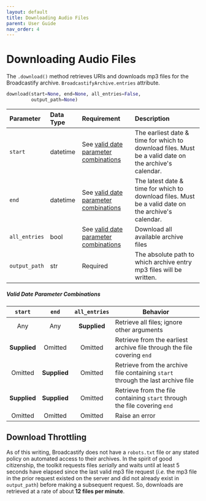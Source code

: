 ```yaml
---
layout: default
title: Downloading Audio Files
parent: User Guide
nav_order: 4
---
```


# Downloading Audio Files

The `.download()` method retrieves URIs and downloads mp3 files for the Broadcastify archive. `BroadcastifyArchive.entries` attribute.

```python
download(start=None, end=None, all_entries=False,
         output_path=None)
```

| Parameter | Data Type | Requirement | Description |
|:----------|:----------|:------------|:------------|
| `start` | datetime | See [valid date parameter combinations](#valid-date-parameter-combinations) | The earliest date & time for which to download files. Must be a valid date on the archive's calendar. |
| `end` | datetime | See [valid date parameter combinations](#valid-date-parameter-combinations) | The latest date & time for which to download files. Must be a valid date on the archive's calendar. |
| `all_entries` | bool | See [valid date parameter combinations](#valid-date-parameter-combinations) | Download all available archive files |
| `output_path` | str | Required | The absolute path to which archive entry mp3 files will be written. |

##### Valid Date Parameter Combinations

| `start` | `end` | `all_entries` | Behavior |
|:-------:|:-----:|:-----------:|----------|
| Any | Any | **Supplied** | Retrieve all files; ignore other arguments |
| **Supplied** | Omitted | Omitted | Retrieve from the earliest archive file through the file covering `end` |
| Omitted | **Supplied** | Omitted | Retrieve from the archive file containing `start` through the last archive file |
| **Supplied** | **Supplied** | Omitted | Retrieve from the file containing `start` through the file covering `end` |
| Omitted | Omitted | Omitted | Raise an error |

## Download Throttling

As of this writing, Broadcastify does not have a `robots.txt` file or any stated policy on automated access to their archives. In the spirit of good citizenship, the toolkit requests files _serially_ and waits until at least 5 seconds have elapsed since the last valid mp3 file request (_i.e._ the mp3 file in the prior request existed on the server and did not already exist in `output_path`) before making a subsequent request. So, downloads are retrieved at a rate of about **12 files per minute**.
